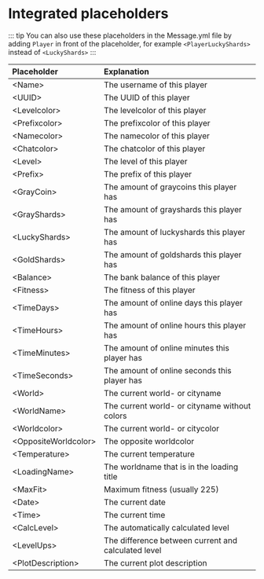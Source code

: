 # Integrated placeholders

::: tip
You can also use these placeholders in the Message.yml file by adding ``Player`` in front of the placeholder, for example ``<PlayerLuckyShards>`` instead of ``<LuckyShards>``
:::

| Placeholder                | Explanation                                         |
| :---------------           | :----------------                                   |
| &lt;Name&gt;               | The username of this player                         |
| &lt;UUID&gt;               | The UUID of this player                             |
| &lt;Levelcolor&gt;         | The levelcolor of this player                       |
| &lt;Prefixcolor&gt;        | The prefixcolor of this player                      |
| &lt;Namecolor&gt;          | The namecolor of this player                        |
| &lt;Chatcolor&gt;          | The chatcolor of this player                        |
| &lt;Level&gt;              | The level of this player                            |
| &lt;Prefix&gt;             | The prefix of this player                           |
| &lt;GrayCoin&gt;           | The amount of graycoins this player has             |
| &lt;GrayShards&gt;        | The amount of grayshards this player has             |
| &lt;LuckyShards&gt;        | The amount of luckyshards this player has           |
| &lt;GoldShards&gt;         | The amount of goldshards this player has            |
| &lt;Balance&gt;            | The bank balance of this player                     |
| &lt;Fitness&gt;            | The fitness of this player                          |
| &lt;TimeDays&gt;           | The amount of online days this player has           |
| &lt;TimeHours&gt;          | The amount of online hours this player has          |
| &lt;TimeMinutes&gt;        | The amount of online minutes this player has        |
| &lt;TimeSeconds&gt;        | The amount of online seconds this player has        |
| &lt;World&gt;              | The current world- or cityname                      |
| &lt;WorldName&gt;          | The current world- or cityname without colors       |
| &lt;Worldcolor&gt;         | The current world- or citycolor                     |
| &lt;OppositeWorldcolor&gt; | The opposite worldcolor                             |
| &lt;Temperature&gt;        | The current temperature                             |
| &lt;LoadingName&gt;        | The worldname that is in the loading title          |
| &lt;MaxFit&gt;             | Maximum fitness (usually 225)                       |
| &lt;Date&gt;               | The current date                                    |
| &lt;Time&gt;               | The current time                                    |
| &lt;CalcLevel&gt;          | The automatically calculated level                  |
| &lt;LevelUps&gt;           | The difference between current and calculated level |
| &lt;PlotDescription&gt;    | The current plot description                        |

